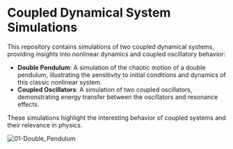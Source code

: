 # Coupled Dynamical System Simulations

This repository contains simulations of two coupled dynamical systems, providing insights into nonlinear dynamics and coupled oscillatory behavior:

- **Double Pendulum**: A simulation of the chaotic motion of a double pendulum, illustrating the sensitivity to initial conditions and dynamics of this classic nonlinear system.
- **Coupled Oscillators**: A simulation of two coupled oscillators, demonstrating energy transfer between the oscillators and resonance effects.

These simulations highlight the interesting behavior of coupled systems and their relevance in physics.

![01-Double_Pendulum](https://github.com/user-attachments/assets/342b73e2-8098-4f48-9015-ec2a7eec0537)
